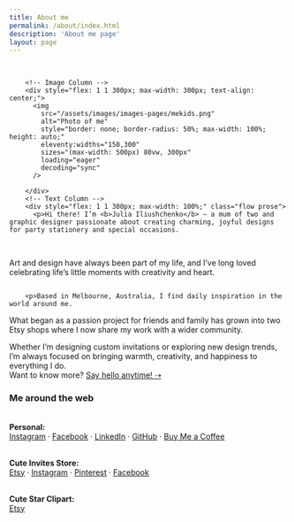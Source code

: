 ```yaml
---
title: About me
permalink: /about/index.html
description: 'About me page'
layout: page
---
```

<div class="wrapper">
    <div class="feature | region region-space-l" style="padding-top: 1rem;">
      <div style="display: flex; justify-content: center; align-items: center; flex-wrap: wrap; gap: 1rem; max-width: 1000px; margin: 0 auto;">

       
        <!-- Image Column -->
        <div style="flex: 1 1 300px; max-width: 300px; text-align: center;">
          <img
            src="/assets/images/images-pages/mekids.png"
            alt="Photo of me"
            style="border: none; border-radius: 50%; max-width: 100%; height: auto;"
            eleventy:widths="150,300"
            sizes="(max-width: 500px) 80vw, 300px"
            loading="eager"
            decoding="sync"
          />
		  
        </div>
		<!-- Text Column -->
        <div style="flex: 1 1 300px; max-width: 100%;" class="flow prose">
		  <p>Hi there! I’m <b>Julia Iliushchenko</b> — a mum of two and graphic designer passionate about creating charming, joyful designs for party stationery and special occasions.
Art and design have always been part of my life, and I’ve long loved celebrating life’s little moments with creativity and heart. </p>
        </div>
		
        <p>Based in Melbourne, Australia, I find daily inspiration in the world around me.
What began as a passion project for friends and family has grown into two Etsy shops where I now share my work with a wider community.
		<p>Whether I’m designing custom invitations or exploring new design trends, I’m always focused on bringing warmth, creativity, and happiness to everything I do. 
		<br>Want to know more? <a href="mailto:youl4a@gmail.com"> Say hello anytime! ⇢</a> </br></p>
    </div>
		 
<h3 id="an-eleventy-starter">Me around the web</h3>

<br>**Personal:**</br> [Instagram](https://instagram.com/youl44a "Personal Instagram") · [Facebook](https://www.facebook.com/youl4a/ "Personal Facebook") · [LinkedIn](https://linkedin.com/in/julia-iliushchenko "Personal LinkedIn") · [GitHub](https://github.com/youl4a "Personal GitHub") · [Buy Me a Coffee](https://www.buymeacoffee.com/juliadesigner.com "Support me on Buy Me a Coffee")  

<br>**Cute Invites Store:**</br> [Etsy](https://cuteinvitesstore.etsy.com "CuteInvitesStore Etsy Shop") · [Instagram](https://instagram.com/CuteInvitesStore "CuteInvitesStore Instagram") · [Pinterest](https://pinterest.com/CuteInvitesStore "CuteInvitesStore Pinterest") · [Facebook](https://facebook.com/CuteInvitesStore "CuteInvitesStore Facebook")  

<br>**Cute Star Clipart:**</br> [Etsy](https://www.etsy.com/shop/CuteStarClipart "CuteStarClipart Etsy Shop")


	  
</div>